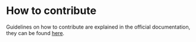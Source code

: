 # How to contribute

Guidelines on how to contribute are explained in the official documentation, they can be found [here](http://cernsearchdocs.web.cern.ch/cernsearchdocs/contributing/).